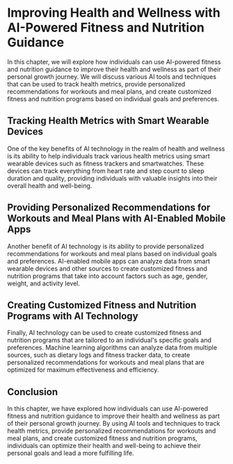 Improving Health and Wellness with AI-Powered Fitness and Nutrition Guidance
===========================================================================================================================

In this chapter, we will explore how individuals can use AI-powered fitness and nutrition guidance to improve their health and wellness as part of their personal growth journey. We will discuss various AI tools and techniques that can be used to track health metrics, provide personalized recommendations for workouts and meal plans, and create customized fitness and nutrition programs based on individual goals and preferences.

Tracking Health Metrics with Smart Wearable Devices
---------------------------------------------------

One of the key benefits of AI technology in the realm of health and wellness is its ability to help individuals track various health metrics using smart wearable devices such as fitness trackers and smartwatches. These devices can track everything from heart rate and step count to sleep duration and quality, providing individuals with valuable insights into their overall health and well-being.

Providing Personalized Recommendations for Workouts and Meal Plans with AI-Enabled Mobile Apps
----------------------------------------------------------------------------------------------

Another benefit of AI technology is its ability to provide personalized recommendations for workouts and meal plans based on individual goals and preferences. AI-enabled mobile apps can analyze data from smart wearable devices and other sources to create customized fitness and nutrition programs that take into account factors such as age, gender, weight, and activity level.

Creating Customized Fitness and Nutrition Programs with AI Technology
---------------------------------------------------------------------

Finally, AI technology can be used to create customized fitness and nutrition programs that are tailored to an individual's specific goals and preferences. Machine learning algorithms can analyze data from multiple sources, such as dietary logs and fitness tracker data, to create personalized recommendations for workouts and meal plans that are optimized for maximum effectiveness and efficiency.

Conclusion
----------

In this chapter, we have explored how individuals can use AI-powered fitness and nutrition guidance to improve their health and wellness as part of their personal growth journey. By using AI tools and techniques to track health metrics, provide personalized recommendations for workouts and meal plans, and create customized fitness and nutrition programs, individuals can optimize their health and well-being to achieve their personal goals and lead a more fulfilling life.
